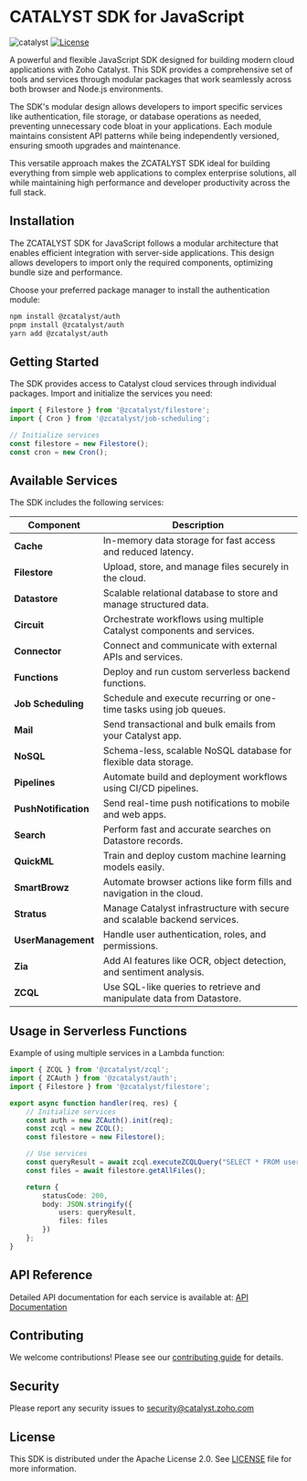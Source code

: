 # CATALYST SDK for JavaScript

![catalyst](https://img.shields.io/badge/%E2%9A%A1-catalyst-blue.svg)
[![License](https://img.shields.io/badge/License-Apache%202.0-orange.svg)](https://opensource.org/licenses/Apache-2.0)

A powerful and flexible JavaScript SDK designed for building modern cloud applications with Zoho Catalyst. This SDK provides a comprehensive set of tools and services through modular packages that work seamlessly across both browser and Node.js environments.

The SDK's modular design allows developers to import specific services like authentication, file storage, or database operations as needed, preventing unnecessary code bloat in your applications. Each module maintains consistent API patterns while being independently versioned, ensuring smooth upgrades and maintenance.

This versatile approach makes the ZCATALYST SDK ideal for building everything from simple web applications to complex enterprise solutions, all while maintaining high performance and developer productivity across the full stack.


## Installation

The ZCATALYST SDK for JavaScript follows a modular architecture that enables efficient integration with server-side applications. This design allows developers to import only the required components, optimizing bundle size and performance.

Choose your preferred package manager to install the authentication module:

```bash
npm install @zcatalyst/auth
pnpm install @zcatalyst/auth
yarn add @zcatalyst/auth
```

## Getting Started

The SDK provides access to Catalyst cloud services through individual packages. Import and initialize the services you need:

```typescript
import { Filestore } from '@zcatalyst/filestore';
import { Cron } from '@zcatalyst/job-scheduling';

// Initialize services
const filestore = new Filestore();
const cron = new Cron();
```

## Available Services

The SDK includes the following services:

| **Component**       | **Description** |
|---------------------|-----------------|
| **Cache**           | In-memory data storage for fast access and reduced latency. |
| **Filestore**       | Upload, store, and manage files securely in the cloud. |
| **Datastore**       | Scalable relational database to store and manage structured data. |
| **Circuit**         | Orchestrate workflows using multiple Catalyst components and services. |
| **Connector**       | Connect and communicate with external APIs and services. |
| **Functions**       | Deploy and run custom serverless backend functions. |
| **Job Scheduling**  | Schedule and execute recurring or one-time tasks using job queues. |
| **Mail**            | Send transactional and bulk emails from your Catalyst app. |
| **NoSQL**           | Schema-less, scalable NoSQL database for flexible data storage. |
| **Pipelines**       | Automate build and deployment workflows using CI/CD pipelines. |
| **PushNotification**| Send real-time push notifications to mobile and web apps. |
| **Search**          | Perform fast and accurate searches on Datastore records. |
| **QuickML**         | Train and deploy custom machine learning models easily. |
| **SmartBrowz**      | Automate browser actions like form fills and navigation in the cloud. |
| **Stratus**         | Manage Catalyst infrastructure with secure and scalable backend services. |
| **UserManagement**  | Handle user authentication, roles, and permissions. |
| **Zia**             | Add AI features like OCR, object detection, and sentiment analysis. |
| **ZCQL**            | Use SQL-like queries to retrieve and manipulate data from Datastore. |


## Usage in Serverless Functions

Example of using multiple services in a Lambda function:

```typescript
import { ZCQL } from '@zcatalyst/zcql';
import { ZCAuth } from '@zcatalyst/auth';
import { Filestore } from '@zcatalyst/filestore';

export async function handler(req, res) {
    // Initialize services
    const auth = new ZCAuth().init(req);
    const zcql = new ZCQL();
    const filestore = new Filestore();

    // Use services
    const queryResult = await zcql.executeZCQLQuery("SELECT * FROM users");
    const files = await filestore.getAllFiles();

    return {
        statusCode: 200,
        body: JSON.stringify({
            users: queryResult,
            files: files
        })
    };
}
```

## API Reference

Detailed API documentation for each service is available at:
[API Documentation](https://catalyst.zoho.com/help/api/introduction/overview.html)

## Contributing

We welcome contributions! Please see our [contributing guide](./CONTRIBUTING.md) for details.

## Security

Please report any security issues to [security@catalyst.zoho.com](mailto:security@catalyst.zoho.com)

## License

This SDK is distributed under the Apache License 2.0. See [LICENSE](./LICENCE) file for more information.